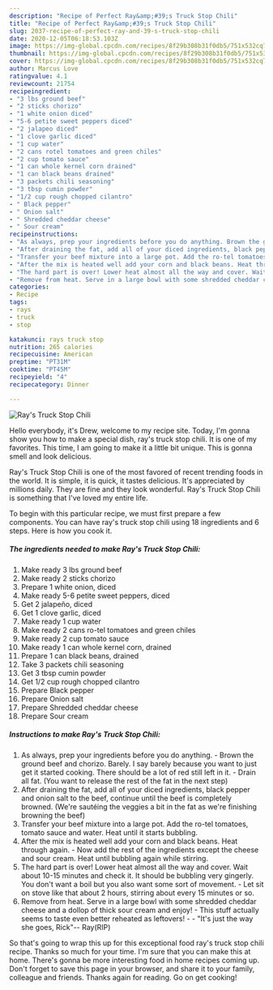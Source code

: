```yaml
---
description: "Recipe of Perfect Ray&amp;#39;s Truck Stop Chili"
title: "Recipe of Perfect Ray&amp;#39;s Truck Stop Chili"
slug: 2037-recipe-of-perfect-ray-and-39-s-truck-stop-chili
date: 2020-12-05T06:18:53.103Z
image: https://img-global.cpcdn.com/recipes/8f29b308b31f0db5/751x532cq70/rays-truck-stop-chili-recipe-main-photo.jpg
thumbnail: https://img-global.cpcdn.com/recipes/8f29b308b31f0db5/751x532cq70/rays-truck-stop-chili-recipe-main-photo.jpg
cover: https://img-global.cpcdn.com/recipes/8f29b308b31f0db5/751x532cq70/rays-truck-stop-chili-recipe-main-photo.jpg
author: Marcus Love
ratingvalue: 4.1
reviewcount: 21754
recipeingredient:
- "3 lbs ground beef"
- "2 sticks chorizo"
- "1 white onion diced"
- "5-6 petite sweet peppers diced"
- "2 jalapeo diced"
- "1 clove garlic diced"
- "1 cup water"
- "2 cans rotel tomatoes and green chiles"
- "2 cup tomato sauce"
- "1 can whole kernel corn drained"
- "1 can black beans drained"
- "3 packets chili seasoning"
- "3 tbsp cumin powder"
- "1/2 cup rough chopped cilantro"
- " Black pepper"
- " Onion salt"
- " Shredded cheddar cheese"
- " Sour cream"
recipeinstructions:
- "As always, prep your ingredients before you do anything. Brown the ground beef and chorizo. Barely. I say barely because you want to just get it started cooking. There should be a lot of red still left in it. Drain all fat. (You want to release the rest of the fat in the next step)"
- "After draining the fat, add all of your diced ingredients, black pepper and onion salt to the beef, continue until the beef is completely browned. (We&#39;re sautéing the veggies a bit in the fat as we&#39;re finishing browning the beef)"
- "Transfer your beef mixture into a large pot. Add the ro-tel tomatoes, tomato sauce and water. Heat until it starts bubbling."
- "After the mix is heated well add your corn and black beans. Heat through again.  Now add the rest of the ingredients except the cheese and sour cream. Heat until bubbling again while stirring."
- "The hard part is over! Lower heat almost all the way and cover. Wait about 10-15 minutes and check it. It should be bubbling very gingerly. You don&#39;t want a boil but you also want some sort of movement.  Let sit on stove like that about 2 hours, stirring about every 15 minutes or so."
- "Remove from heat. Serve in a large bowl with some shredded cheddar cheese and a dollop of thick sour cream and enjoy!  This stuff actually seems to taste even better reheated as leftovers!  &#34;It&#39;s just the way she goes, Rick&#34;-- Ray(RIP)"
categories:
- Recipe
tags:
- rays
- truck
- stop

katakunci: rays truck stop 
nutrition: 265 calories
recipecuisine: American
preptime: "PT31M"
cooktime: "PT45M"
recipeyield: "4"
recipecategory: Dinner

---
```



![Ray&#39;s Truck Stop Chili](https://img-global.cpcdn.com/recipes/8f29b308b31f0db5/751x532cq70/rays-truck-stop-chili-recipe-main-photo.jpg)

Hello everybody, it's Drew, welcome to my recipe site. Today, I'm gonna show you how to make a special dish, ray&#39;s truck stop chili. It is one of my favorites. This time, I am going to make it a little bit unique. This is gonna smell and look delicious.



Ray&#39;s Truck Stop Chili is one of the most favored of recent trending foods in the world. It is simple, it is quick, it tastes delicious. It's appreciated by millions daily. They are fine and they look wonderful. Ray&#39;s Truck Stop Chili is something that I've loved my entire life.


To begin with this particular recipe, we must first prepare a few components. You can have ray&#39;s truck stop chili using 18 ingredients and 6 steps. Here is how you cook it.

<!--inarticleads1-->

##### The ingredients needed to make Ray&#39;s Truck Stop Chili:

1. Make ready 3 lbs ground beef
1. Make ready 2 sticks chorizo
1. Prepare 1 white onion, diced
1. Make ready 5-6 petite sweet peppers, diced
1. Get 2 jalapeño, diced
1. Get 1 clove garlic, diced
1. Make ready 1 cup water
1. Make ready 2 cans ro-tel tomatoes and green chiles
1. Make ready 2 cup tomato sauce
1. Make ready 1 can whole kernel corn, drained
1. Prepare 1 can black beans, drained
1. Take 3 packets chili seasoning
1. Get 3 tbsp cumin powder
1. Get 1/2 cup rough chopped cilantro
1. Prepare  Black pepper
1. Prepare  Onion salt
1. Prepare  Shredded cheddar cheese
1. Prepare  Sour cream




<!--inarticleads2-->

##### Instructions to make Ray&#39;s Truck Stop Chili:

1. As always, prep your ingredients before you do anything. - Brown the ground beef and chorizo. Barely. I say barely because you want to just get it started cooking. There should be a lot of red still left in it. - Drain all fat. (You want to release the rest of the fat in the next step)
1. After draining the fat, add all of your diced ingredients, black pepper and onion salt to the beef, continue until the beef is completely browned. (We&#39;re sautéing the veggies a bit in the fat as we&#39;re finishing browning the beef)
1. Transfer your beef mixture into a large pot. Add the ro-tel tomatoes, tomato sauce and water. Heat until it starts bubbling.
1. After the mix is heated well add your corn and black beans. Heat through again.  - Now add the rest of the ingredients except the cheese and sour cream. Heat until bubbling again while stirring.
1. The hard part is over! Lower heat almost all the way and cover. Wait about 10-15 minutes and check it. It should be bubbling very gingerly. You don&#39;t want a boil but you also want some sort of movement.  - Let sit on stove like that about 2 hours, stirring about every 15 minutes or so.
1. Remove from heat. Serve in a large bowl with some shredded cheddar cheese and a dollop of thick sour cream and enjoy!  - This stuff actually seems to taste even better reheated as leftovers! -  - &#34;It&#39;s just the way she goes, Rick&#34;-- Ray(RIP)




So that's going to wrap this up for this exceptional food ray&#39;s truck stop chili recipe. Thanks so much for your time. I'm sure that you can make this at home. There's gonna be more interesting food in home recipes coming up. Don't forget to save this page in your browser, and share it to your family, colleague and friends. Thanks again for reading. Go on get cooking!
